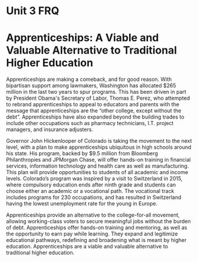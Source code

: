 # Unit 3 FRQ

# 

# Apprenticeships: A Viable and Valuable Alternative to Traditional Higher Education

Apprenticeships are making a comeback, and for good reason. With bipartisan support among lawmakers, Washington has allocated $265 million in the last two years to spur programs. This has been driven in part by President Obama's Secretary of Labor, Thomas E. Perez, who attempted to rebrand apprenticeships to appeal to educators and parents with the message that apprenticeships are the “other college, except without the debt”. Apprenticeships have also expanded beyond the building trades to include other occupations such as pharmacy technicians, I.T. project managers, and insurance adjusters.

Governor John Hickenlooper of Colorado is taking the movement to the next level, with a plan to make apprenticeships ubiquitous in high schools around his state. His program, backed by $9.5 million from Bloomberg Philanthropies and JPMorgan Chase, will offer hands-on training in financial services, information technology and health care as well as manufacturing. This plan will provide opportunities to students of all academic and income levels. Colorado’s program was inspired by a visit to Switzerland in 2015, where compulsory education ends after ninth grade and students can choose either an academic or a vocational path. The vocational track includes programs for 230 occupations, and has resulted in Switzerland having the lowest unemployment rate for the young in Europe.

Apprenticeships provide an alternative to the college-for-all movement, allowing working-class voters to secure meaningful jobs without the burden of debt. Apprenticeships offer hands-on training and mentoring, as well as the opportunity to earn pay while learning. They expand and legitimize educational pathways, redefining and broadening what is meant by higher education. Apprenticeships are a viable and valuable alternative to traditional higher education.